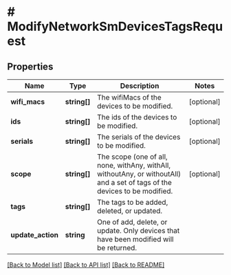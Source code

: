 # # ModifyNetworkSmDevicesTagsRequest

## Properties

Name | Type | Description | Notes
------------ | ------------- | ------------- | -------------
**wifi_macs** | **string[]** | The wifiMacs of the devices to be modified. | [optional]
**ids** | **string[]** | The ids of the devices to be modified. | [optional]
**serials** | **string[]** | The serials of the devices to be modified. | [optional]
**scope** | **string[]** | The scope (one of all, none, withAny, withAll, withoutAny, or withoutAll) and a set of tags of the devices to be modified. | [optional]
**tags** | **string[]** | The tags to be added, deleted, or updated. |
**update_action** | **string** | One of add, delete, or update. Only devices that have been modified will be returned. |

[[Back to Model list]](../../README.md#models) [[Back to API list]](../../README.md#endpoints) [[Back to README]](../../README.md)
